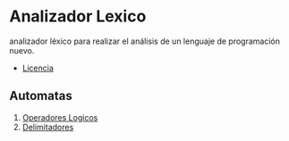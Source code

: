 # Analizador Lexico
analizador léxico para realizar el análisis de un lenguaje de programación nuevo.

* <a href="./LICENSE">Licencia</a>

<h2>Automatas</h2>

<ol>
  <li><a href="./src/Controller/AutomataLogicalOperators.java">Operadores Logicos</a></li>
  <li><a href="./src/Controller/AutomataDelimiter.java">Delimitadores</a></li>
</ol>
